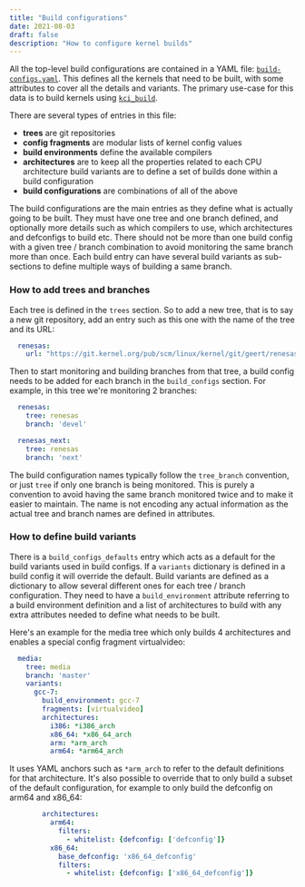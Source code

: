 ```yaml
---
title: "Build configurations"
date: 2021-08-03
draft: false
description: "How to configure kernel builds"
---
```


All the top-level build configurations are contained in a YAML file:
[`build-configs.yaml`](https://github.com/kernelci/kernelci-core/blob/main/config/core/build-configs.yaml). This
defines all the kernels that need to be built, with some attributes to cover
all the details and variants.  The primary use-case for this data is to build
kernels using [`kci_build`](../../kci_build).

There are several types of entries in this file:

* **trees** are git repositories
* **config fragments** are modular lists of kernel config values
* **build environments** define the available compilers
* **architectures** are to keep all the properties related to each CPU
  architecture build variants are to define a set of builds done within a build
  configuration
* **build configurations** are combinations of all of the above

The build configurations are the main entries as they define what is actually
going to be built. They must have one tree and one branch defined, and
optionally more details such as which compilers to use, which architectures and
defconfigs to build etc. There should not be more than one build config with a
given tree / branch combination to avoid monitoring the same branch more than
once. Each build entry can have several build variants as sub-sections to
define multiple ways of building a same branch.

### How to add trees and branches

Each tree is defined in the `trees` section. So to add a new tree, that is to
say a new git repository, add an entry such as this one with the name of the
tree and its URL:

```yaml
  renesas:
    url: "https://git.kernel.org/pub/scm/linux/kernel/git/geert/renesas-devel.git"
```

Then to start monitoring and building branches from that tree, a build config
needs to be added for each branch in the `build_configs` section.  For example,
in this tree we're monitoring 2 branches:

```yaml
  renesas:
    tree: renesas
    branch: 'devel'

  renesas_next:
    tree: renesas
    branch: 'next'
```

The build configuration names typically follow the `tree_branch` convention, or
just `tree` if only one branch is being monitored.  This is purely a convention
to avoid having the same branch monitored twice and to make it easier to
maintain.  The name is not encoding any actual information as the actual tree
and branch names are defined in attributes.

### How to define build variants

There is a `build_configs_defaults` entry which acts as a default for the build
variants used in build configs. If a `variants` dictionary is defined in a
build config it will override the default. Build variants are defined as a
dictionary to allow several different ones for each tree / branch
configuration. They need to have a `build_environment` attribute referring to a
build environment definition and a list of architectures to build with any
extra attributes needed to define what needs to be built.

Here's an example for the media tree which only builds 4 architectures and
enables a special config fragment virtualvideo:

```yaml
  media:
    tree: media
    branch: 'master'
    variants:
      gcc-7:
        build_environment: gcc-7
        fragments: [virtualvideo]
        architectures:
          i386: *i386_arch
          x86_64: *x86_64_arch
          arm: *arm_arch
          arm64: *arm64_arch
```

It uses YAML anchors such as `*arm_arch` to refer to the default definitions
for that architecture. It's also possible to override that to only build a
subset of the default configuration, for example to only build the defconfig on
arm64 and x86_64:

```yaml
        architectures:
          arm64:
            filters:
              - whitelist: {defconfig: ['defconfig']}
          x86_64:
            base_defconfig: 'x86_64_defconfig'
            filters:
              - whitelist: {defconfig: ['x86_64_defconfig']}
```
